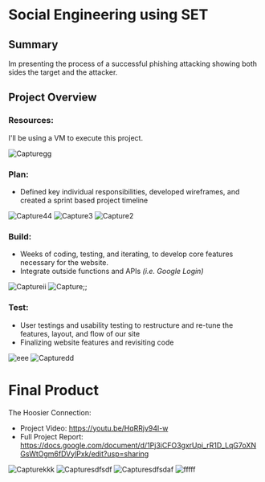 # Social Engineering using SET

## Summary
Im presenting the process of a successful phishing attacking showing both sides the target and the attacker.
## Project Overview 
### Resources:
  I'll be using a VM to execute this project.


![Capturegg](https://github.com/blwhit/Web-Application-Development/assets/141170960/aa57473a-7f3d-4216-be64-7a8a8a639f91)


### Plan:
- Defined key individual responsibilities, developed wireframes, and created a sprint based project timeline 


![Capture44](https://github.com/blwhit/Web-Application-Development/assets/141170960/00e120f8-4f18-456b-8f30-fb6c1c2a028c)
![Capture3](https://github.com/blwhit/Web-Application-Development/assets/141170960/16958661-63bf-48a2-893e-61af9aeeb59f)
![Capture2](https://github.com/blwhit/Web-Application-Development/assets/141170960/34ff13f0-eb64-4db9-9d0b-e873ab4a9dd0)


### Build:
- Weeks of coding, testing, and iterating, to develop core features necessary for the website.
- Integrate outside functions and APIs _(i.e. Google Login)_


![Captureii](https://github.com/blwhit/Web-Application-Development/assets/141170960/8c207e9e-252e-44ea-8291-b5b5b253f0db)
![Capture;;](https://github.com/blwhit/Web-Application-Development/assets/141170960/51d426cb-8555-4d9f-828d-a84d6a853e70)


### Test:
- User testings and usability testing to restructure and re-tune the features, layout, and flow of our site
- Finalizing website features and revisiting code


![eee](https://github.com/blwhit/Web-Application-Development/assets/141170960/ad4da2f5-cced-464d-98d8-7fba09c6210f)
![Capturedd](https://github.com/blwhit/Web-Application-Development/assets/141170960/928731a7-7a04-41c4-8e6e-8bef40c25e9c)



# Final Product 
The Hoosier Connection: 
- Project Video: https://youtu.be/HqRRjv94l-w 
- Full Project Report: https://docs.google.com/document/d/1Pj3iCFO3gxrUpi_rR1D_LqG7oXNGsWtOgm6fDVylPxk/edit?usp=sharing


![Capturekkk](https://github.com/blwhit/Web-Application-Development/assets/141170960/cfd6167e-43db-4640-a71d-766ffedd612d)
![Capturesdfsdf](https://github.com/blwhit/Web-Application-Development/assets/141170960/bec96fb8-e8dd-425d-8f45-99a7a7fbcb8e)
![Capturesdfsdaf](https://github.com/blwhit/Web-Application-Development/assets/141170960/121731da-8c62-4a90-b254-7e2869abcc2b)
![fffff](https://github.com/blwhit/Web-Application-Development/assets/141170960/279d3feb-9d0e-48b1-8744-5981e6dab052)
